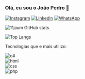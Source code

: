 ### Olá, eu sou o João Pedro 👋

[![Instagram](https://img.shields.io/badge/Instagram-E4405F?style=for-the-badge&logo=instagram&logoColor=white
)](https://www.instagram.com/11juaum/) [![LinkedIn](https://img.shields.io/badge/LinkedIn-0077B5?style=for-the-badge&logo=linkedin&logoColor=white
)](https://www.linkedin.com/in/joão-pedro-duarte-477174290/) [![WhatsApp](https://img.shields.io/badge/WhatsApp-25D366?style=for-the-badge&logo=whatsapp&logoColor=white
)](https://wa.me//+5511995871871)

![11jaum GitHub stats](https://github-readme-stats.vercel.app/api?username=11jaum&show_icons=true&theme=tokyonight)

[![Top Langs](https://github-readme-stats.vercel.app/api/top-langs/?username=anuraghazra&layout=donut)](https://github.com/anuraghazra/github-readme-stats)

Tecnologias que e mais utilizo:

<div style= "display: inline">
  <img align="center" alt="c#" src="https://img.shields.io/badge/C%23-239120?style=for-the-badge&logo=c-sharp&logoColor=white"/>
</div> <br>
<div style= "display: inline">
  <img align="center" alt="html" src="https://img.shields.io/badge/HTML-239120?style=for-the-badge&logo=html5&logoColor=white"/>
</div> <br>
<div style= "display: inline">
  <img align="center" alt="css" src="https://img.shields.io/badge/CSS-239120?&style=for-the-badge&logo=css3&logoColor=white"/>
</div> <br>
<div style= "display: inline">
  <img align="center" alt="php" src="https://img.shields.io/badge/PHP-777BB4?style=for-the-badge&logo=php&logoColor=white"/>
</div> <br>
